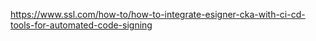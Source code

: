 https://www.ssl.com/how-to/how-to-integrate-esigner-cka-with-ci-cd-tools-for-automated-code-signing
